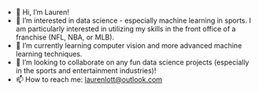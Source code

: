 - 👋 Hi, I’m Lauren!
- 👀 I’m interested in data science - especially machine learning in sports. I am particularly interested in utilizing my skills in the front office of a franchise (NFL, NBA, or MLB).
- 🌱 I’m currently learning computer vision and more advanced machine learning techniques.
- 💞️ I’m looking to collaborate on any fun data science projects (especially in the sports and entertainment industries)!
- 📫 How to reach me: laurenlott@outlook.com

<!---
laurenlott/laurenlott is a ✨ special ✨ repository because its `README.md` (this file) appears on your GitHub profile.
You can click the Preview link to take a look at your changes.
--->
